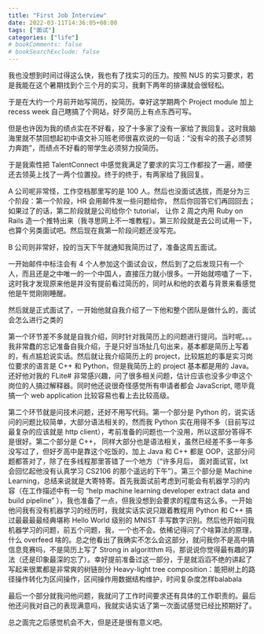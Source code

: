 ```yaml
---
title: "First Job Interview"
date: 2022-03-11T14:36:05+08:00
tags: ["面试"]
categories: ["life"]
# bookComments: false
# bookSearchExclude: false
---
```



我也没想到时间过得这么快，我也有了找实习的压力。按照 NUS 的实习要求，若是我能在这个暑期找到个三个月的实习，我剩下两年的排课就会很轻松。

于是在大约一个月前开始写简历，投简历。幸好这学期两个 Project module 加上 recess week 自己瞎搞了个网站，好歹简历上有点东西可写。

但是也许因为我的绩点实在不好看，投了十多家了没有一家给了我回复。这时我脑海里就不禁回想起初中语文补习班老师很喜欢说的一句话：“没有伞的孩子必须努力奔跑”，而绩点不好看的带学生必须努力投简历。

于是我索性把 TalentConnect 中感觉我满足了要求的实习工作都投了一遍，顺便还去领英上找了一两个位置投。终于的终于，有两家给了我回复。

A 公司呢非常怪，工作空档那里写的是 100 人。然后也没面试选拔，而是分为三个阶段：第一个阶段，HR 会用邮件发一些问题给你， 然后你回答它们再回回去； 如果过了的话，第二阶段就是公司给你个 tutorial， 让你 2 周之内用 Ruby on Rails 造一个推特出来（我寻思网上不一堆教程）。第三阶段就是去公司试用一下，也算个另类面试吧。然后现在我第一阶段问题还没写完。

B 公司则非常好，投的当天下午就通知我简历过了，准备这周五面试。

一开始邮件中标注会有 4 个人参加这个面试会议，然后到了之后发现只有一个人，而且还是之中唯一的一个中国人，直接压力就小很多。一开始就唠嗑了一下，这时我才发现原来他是并没有提前看过简历的，同时从和他的衣着与背景来看感觉他是午觉刚刚睡醒。

然后就是正式面试了，一开始他就自我介绍了一下他和整个团队是做什么的，面试会怎么进行之类的

第一个环节差不多就是自我介绍，同时针对我简历上的问题进行提问。当时呢。。。我非常蠢的忘记准备自我介绍，于是只好当场扯几句出来，基本都是简历上写着的，有点尴尬说实话。然后就让我介绍简历上的 project，比较尴尬的事是实习岗位要求的语言是 C++ 和 Python，但是我简历上的 project 基本都是用的 Java。还好他对我的 FLite# 非常感兴趣，问了很多相关问题，估计应该也没多少申这个岗位的人搞过解释器。同时他还说很奇怪感觉所有申请者都会 JavaScript, 嗯毕竟搞一个 web application 比较容易也看上去比较高级。

第二个环节就是问技术问题，还好不用写代码。第一个部分是 Python 的，说实话问的问题比较简单，大部分语法相关的，然而我 Python 实在用得不多（目前写过最复杂的应该就是 http client），考前准备的问题也一个没用，所以这部分答得不是很好。第二个部分是 C++， 同样大部分也是语法相关，虽然已经差不多一年多没写过了，但好歹高中是靠这个吃饭的，加上 Java 和 C++ 都是 OOP，这部分问题都答对了，除了在多线程那里答错了一个地方（“许多月后， 面对面试官，lxt 会回忆起他没有认真学习 CS2106 的那个遥远的下午”）。第三个部分是 Machine Learning，总结来说就是大寄特寄。首先我面试前考虑到可能会有机器学习的内容（在工作描述中有一句 “help machine learning developer extract data and build pipeline” ），我也准备了一点，但我没想到会要求的程度有这么多。一开始他问我有没有机器学习的经历时，我就实话实说只跟着教程用 Python 和 C++ 搞过最最最最经典堪称 Hello World 级别的 MNIST 手写数字识别。然后他开始问我机器学习的问题，前五个问题，我，一个也不会。依稀记得问了个啥算法的原理，什么 overfeed 啥的。总之他看出了我确实不怎么会这部分，就问我你不是高中搞信息竞赛吗，不是简历上写了 Strong in algoritthm 吗，那说说你觉得最有趣的算法（还是印象最深的忘了）。幸好提前准备过这一部分，于是就滔滔不绝的讲起了写起来很累都是非常爽的树链剖分 Heavy-light tree composition：能把树上的路径操作转化为区间操作，区间操作用数据结构维护，时间复杂度怎样balabala

最后一个部分就我问他问题，我就问了工作时间要求还有具体的工作职责的。最后他还问我对自己的表现满意吗，我就实话实话了第一次面试感觉已经比预期好了。

总之面完之后感觉机会不大，但是还是很有意义吧。



